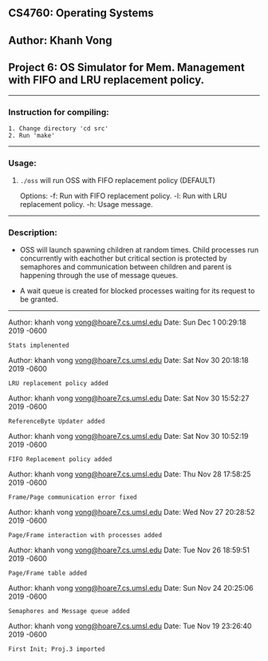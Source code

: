 ## CS4760:		Operating Systems
## Author:		Khanh Vong
## Project 6:	OS Simulator for Mem. Management with FIFO and LRU replacement policy.

-------------------------------------------------------------------------------

### Instruction for compiling:

	1. Change directory 'cd src'
	2. Run 'make'

-------------------------------------------------------------------------------

### Usage:
1. `./oss` will run OSS with FIFO replacement policy (DEFAULT)

    Options:
        -f: Run with FIFO replacement policy.
        -l: Run with LRU replacement policy.
        -h: Usage message.

-------------------------------------------------------------------------------

### Description:
- OSS will launch spawning children at random times. Child processes run concurrently with eachother but critical section is protected by semaphores and communication between children and parent is happening through the use of message queues.

- A wait queue is created for blocked processes waiting for its request to be granted.

-------------------------------------------------------------------------------

Author: khanh vong <vong@hoare7.cs.umsl.edu>
Date:   Sun Dec 1 00:29:18 2019 -0600

    Stats implenented

Author: khanh vong <vong@hoare7.cs.umsl.edu>
Date:   Sat Nov 30 20:18:18 2019 -0600

    LRU replacement policy added

Author: khanh vong <vong@hoare7.cs.umsl.edu>
Date:   Sat Nov 30 15:52:27 2019 -0600

    ReferenceByte Updater added

Author: khanh vong <vong@hoare7.cs.umsl.edu>
Date:   Sat Nov 30 10:52:19 2019 -0600

    FIFO Replacement policy added

Author: khanh vong <vong@hoare7.cs.umsl.edu>
Date:   Thu Nov 28 17:58:25 2019 -0600

    Frame/Page communication error fixed

Author: khanh vong <vong@hoare7.cs.umsl.edu>
Date:   Wed Nov 27 20:28:52 2019 -0600

    Page/Frame interaction with processes added

Author: khanh vong <vong@hoare7.cs.umsl.edu>
Date:   Tue Nov 26 18:59:51 2019 -0600

    Page/Frame table added

Author: khanh vong <vong@hoare7.cs.umsl.edu>
Date:   Sun Nov 24 20:25:06 2019 -0600

    Semaphores and Message queue added

Author: khanh vong <vong@hoare7.cs.umsl.edu>
Date:   Tue Nov 19 23:26:40 2019 -0600

    First Init; Proj.3 imported
